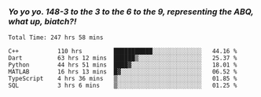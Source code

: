 ### ***Yo yo yo. 148-3 to the 3 to the 6 to the 9, representing the ABQ, what up, biatch?!***

<!--START_SECTION:waka-->

```text
Total Time: 247 hrs 58 mins

C++           110 hrs         ███████████░░░░░░░░░░░░░░   44.16 %
Dart          63 hrs 12 mins  ██████▒░░░░░░░░░░░░░░░░░░   25.37 %
Python        44 hrs 51 mins  ████▓░░░░░░░░░░░░░░░░░░░░   18.01 %
MATLAB        16 hrs 13 mins  █▓░░░░░░░░░░░░░░░░░░░░░░░   06.52 %
TypeScript    4 hrs 36 mins   ▒░░░░░░░░░░░░░░░░░░░░░░░░   01.85 %
SQL           3 hrs 6 mins    ▒░░░░░░░░░░░░░░░░░░░░░░░░   01.25 %
```

<!--END_SECTION:waka-->

<!--
**AJMC2002/AJMC2002** is a ✨ _special_ ✨ repository because its `README.md` (this file) appears on your GitHub profile.

Here are some ideas to get you started:

- 🔭 I’m currently working on ...
- 🌱 I’m currently learning ...
- 👯 I’m looking to collaborate on ...
- 🤔 I’m looking for help with ...
- 💬 Ask me about ...
- 📫 How to reach me: ...
- 😄 Pronouns: ...
- ⚡ Fun fact: ...
-->
